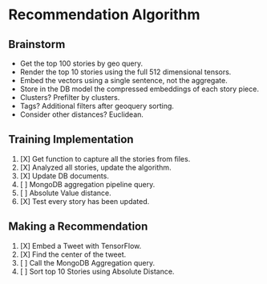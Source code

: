 # Recommendation Algorithm

## Brainstorm

* Get the top 100 stories by geo query.
* Render the top 10 stories using the full 512 dimensional tensors.
* Embed the vectors using a single sentence, not the aggregate.
* Store in the DB model the compressed embeddings of each story piece.
* Clusters? Prefilter by clusters.
* Tags? Additional filters after geoquery sorting.
* Consider other distances? Euclidean.


## Training Implementation

1. [X] Get function to capture all the stories from files.
2. [X] Analyzed all stories, update the algorithm.
3. [X] Update DB documents.
4. [ ] MongoDB aggregation pipeline query.
5. [ ] Absolute Value distance.
6. [X] Test every story has been updated.


## Making a Recommendation

1. [X] Embed a Tweet with TensorFlow.
2. [X] Find the center of the tweet.
3. [ ] Call the MongoDB Aggregation query.
4. [ ] Sort top 10 Stories using Absolute Distance.
